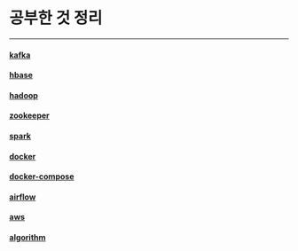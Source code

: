 # 공부한 것 정리

---

#### [kafka](./kafka/README.md)
#### [hbase](./hbase/README.md)
#### [hadoop](./hadoop/README.md)
#### [zookeeper](./zookeeper/README.md)
#### [spark](./spark/README.md)
#### [docker](./docker/docker.md)
#### [docker-compose](./docker/docker-compose.md)
#### [airflow](./airflow/README.md)
#### [aws](./aws/MSK.md)
#### [algorithm](./algorithm/README.md)

